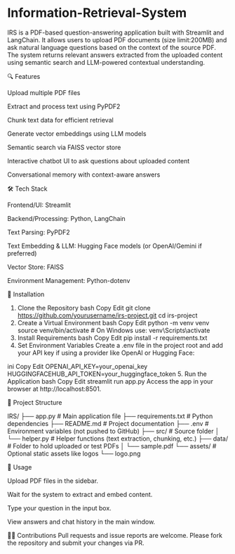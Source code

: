 # Information-Retrieval-System

IRS is a PDF-based question-answering application built with Streamlit and LangChain. It allows users to upload PDF documents (size limit:200MB) and ask natural language questions based on the context of the source PDF. The system returns relevant answers extracted from the uploaded content using semantic search and LLM-powered contextual understanding.

🔍 Features

Upload multiple PDF files

Extract and process text using PyPDF2

Chunk text data for efficient retrieval

Generate vector embeddings using LLM models

Semantic search via FAISS vector store

Interactive chatbot UI to ask questions about uploaded content

Conversational memory with context-aware answers

🛠️ Tech Stack

Frontend/UI: Streamlit

Backend/Processing: Python, LangChain

Text Parsing: PyPDF2

Text Embedding & LLM: Hugging Face models (or OpenAI/Gemini if preferred)

Vector Store: FAISS

Environment Management: Python-dotenv

🧪 Installation

1. Clone the Repository
bash
Copy
Edit
git clone https://github.com/yourusername/irs-project.git
cd irs-project
2. Create a Virtual Environment
bash
Copy
Edit
python -m venv venv
source venv/bin/activate  # On Windows use: venv\Scripts\activate
3. Install Requirements
bash
Copy
Edit
pip install -r requirements.txt
4. Set Environment Variables
Create a .env file in the project root and add your API key if using a provider like OpenAI or Hugging Face:

ini
Copy
Edit
OPENAI_API_KEY=your_openai_key
HUGGINGFACEHUB_API_TOKEN=your_huggingface_token
5. Run the Application
bash
Copy
Edit
streamlit run app.py
Access the app in your browser at http://localhost:8501.

📁 Project Structure

IRS/
├── app.py                  # Main application file
├── requirements.txt        # Python dependencies
├── README.md               # Project documentation
├── .env                    # Environment variables (not pushed to GitHub)
├── src/                    # Source folder
│   └── helper.py           # Helper functions (text extraction, chunking, etc.)
├── data/                   # Folder to hold uploaded or test PDFs
│   └── sample.pdf
└── assets/                 # Optional static assets like logos
    └── logo.png

💬 Usage

Upload PDF files in the sidebar.

Wait for the system to extract and embed content.

Type your question in the input box.

View answers and chat history in the main window.

🙋‍♀️ Contributions
Pull requests and issue reports are welcome. Please fork the repository and submit your changes via PR.
